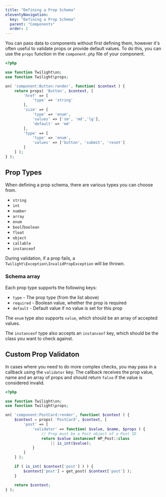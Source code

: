 ```yaml
---
title: "Defining a Prop Schema"
eleventyNavigation:
  key: "Defining a Prop Schema"
  parent: "Components"
  order: 2
---
```


You can pass data to components without first defining them, however it's often useful to validate props or provide default values. To do this, you can use the `props` function in the `component.php` file of your component.

```php
<?php

use function Twilight\on;
use function Twilight\props;

on( 'component:Button:render', function( $context ) {
    return props( 'Button', $context, [
        'href' => [
            'type' => 'string'
        ],
        'size' => [
            'type' => 'enum',
            'values' => ['sm', 'md','lg'],
            'default' => 'md'
        ],
        'type' => [
            'type' => 'enum',
            'values' => ['button', 'submit', 'reset']
        ]
    ] );
} );

```

## Prop Types

When defining a prop schema, there are various types you can choose from.

- `string`
- `int`
- `number`
- `array`
- `enum`
- `bool`/`boolean`
- `float`
- `object`
- `callable`
- `instanceof`

During validation, if a prop fails, a `Twilight\Exception\InvalidPropException` will be thrown.

### Schema array

Each prop type supports the following keys:

- `type` - The prop type (from the list above)
- `required` - Boolean value, whether the prop is required
- `default` - Default value if no value is set for this prop

The `enum` type also supports `value`, which should be an array of accepted values.

The `instanceof` type also accepts an `instanceof` key, which should be the class you want to check against.

## Custom Prop Validaton

In cases where you need to do more complex checks, you may pass in a callback using the `validator` key. The callback receives the prop value, name and an array of props and should return `false` if the value is considered invalid.

```php
<?php

use function Twilight\on;
use function Twilight\props;

on( 'component:PostCard:render', function( $context ) {
    $context = props( 'PostCard', $context, [
        'post' => [
            'validator' => function( $value, $name, $props ) {
                // Prop must be a Post object of a Post ID
                return $value instanceof WP_Post::class
                    || is_int($value);
            }
        ]
    ] );

    if ( is_int( $context['post'] ) ) {
        $context['post'] = get_post( $context['post'] );
    }

    return $context;
} );
```